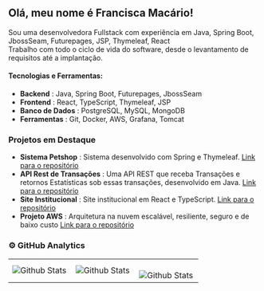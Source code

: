 ## Olá, meu nome é Francisca Macário!

<p>Sou uma desenvolvedora Fullstack com experiência em Java, Spring Boot, JbossSeam, Futurepages, JSP, Thymeleaf, React <br> Trabalho com todo o ciclo de vida do software, desde o levantamento de requisitos até a implantação.</p>

#### Tecnologias e Ferramentas: 
*    **Backend** : Java, Spring Boot, Futurepages, JbossSeam
 *    **Frontend** : React, TypeScript, Thymeleaf,  JSP
 *    **Banco de Dados** : PostgreSQL, MySQL, MongoDB
 *    **Ferramentas** : Git, Docker, AWS, Grafana, Tomcat

### Projetos em Destaque 
*    **Sistema Petshop** : Sistema desenvolvido com Spring e Thymeleaf. [ Link para o repositório ]( https://github.com/franciscamac/petshop-teste-pratico )
 *    **API Rest de Transações** : Uma API REST que receba Transações e retornos Estatísticas sob essas transações, desenvolvido em Java. [ Link para o repositório ]( https://github.com/franciscamac/desafio-itau-sprig-boot )
 *  **Site Institucional** : Site institucional em React e TypeScript. [ Link para o repositório ]( https://github.com/franciscamac/alexandrina-barros-advocacia.git )
 *  **Projeto AWS** : Arquitetura na nuvem escalável, resiliente, seguro e de baixo custo [ Link para o repositório ]( https://github.com/franciscamac/defasio_de_codigo_aws_ec2.git )

### ⚙️ GitHub Analytics

<table>
  <tr>
    <td>
      <img
        align="left"
        src="https://github-readme-stats.vercel.app/api?username=franciscamac&theme=dark&hide_border=false&include_all_commits=true"
        alt="Github Stats"
      />
    </td>
    <td>
      <img
        align="left"
        src="https://github-readme-stats.vercel.app/api/top-langs/?username=franciscamac&theme=dark&hide_border=false&include_all_commits=true&count_private=true&layout=compact"
        alt="Github Stats"
      />
    </td>
    <td>
      <br />
      <img
        align="left"
        src="https://github-readme-streak-stats.herokuapp.com/?user=franciscamac&theme=dark&hide_border=false"
        alt="Github Stats"
      />
    </td>
  </tr>
</table>
